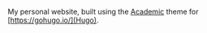 My personal website, built using the [Academic](https://sourcethemes.com/academic/) theme for [https://gohugo.io/](Hugo).
